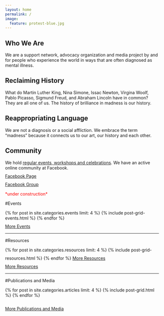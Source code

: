```yaml
---
layout: home
permalink: /
image:
  feature: protest-blue.jpg
---
```


<style>
  .btn{
    margin-bottom: 0px;
    margin-top: 10px;
    display: inline-block;
  }
  h1{
    display:inline-block;
  }
</style>

<div class="tiles">

<div class="tile">
  <h2 class="post-title">Who We Are</h2>
  <p class="post-excerpt">We are a support network, advocacy organization and media project by and for people who experience the world in ways that are often diagnosed as mental illness.</p>
</div><!-- /.tile -->

<div class="tile">
  <h2 class="post-title">Reclaiming History</h2>
  <p class="post-excerpt">What do Martin Luther King, Nina Simone, Issac Newton, Virgina Woolf, Pablo Picasso, Sigmund Freud, and Abraham Lincoln have in common? They are all one of us. The history of brilliance in madness is our history.</p>
</div><!-- /.tile -->

<div class="tile">
  <h2 class="post-title">Reappropriating Language</h2>
  <p class="post-excerpt">We are not a diagnosis or a social affliction. We embrace the term “madness” because it connects us to our art, our history and each other.</p>
</div><!-- /.tile -->

<div class="tile">
  <h2 class="post-title">Community</h2>
  <p class="post-excerpt">We hold <a href="/events">regular events, workshops and celebrations</a>. We have an active online community at Facebook.
    <br/><a href="https://www.facebook.com/theicarusproject" class="btn">Facebook Page</a><br/>
    <a href="https://www.facebook.com/groups/2394863930/" class="btn">Facebook Group</a></p>
</div><!-- /.tile -->

</div><!-- /.tiles -->

<p style="color:red;">*under construction*</p>

#Events 

<div class="tiles">
{% for post in site.categories.events limit: 4 %}
  {% include post-grid-events.html %}
{% endfor %}
</div><!-- /.tiles -->

<div><a href="{{ site.url }}/events/" class="btn">More Events</a></div>

---

#Resources

<div class="tiles">
{% for post in site.categories.resources limit: 4 %}
  {% include post-grid-resources.html %}
{% endfor %}
<a href="{{ site.url }}/resources/" class="btn">More Resources</a>
</div><!-- /.tiles -->

<div><a href="{{ site.url }}/resources/" class="btn">More Resources</a></div>

---

#Publications and Media 

<div class="tiles">
{% for post in site.categories.articles limit: 4 %}
  {% include post-grid.html %}
{% endfor %}
</div><!-- /.tiles -->

<div><br/><a href="{{ site.url }}/publications-media/" class="btn">More Publications and Media</a></div>

